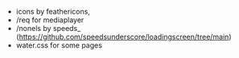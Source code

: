 - icons by feathericons,
- /req for mediaplayer 
- /nonels by speeds_ (https://github.com/speedsunderscore/loadingscreen/tree/main)
- water.css for some pages
